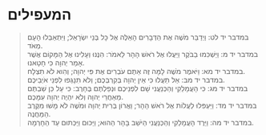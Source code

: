 # המעפילים

> במדבר יד לט: וַיְדַבֵּר מֹשֶׁה אֶת הַדְּבָרִים הָאֵלֶּה אֶל כָּל בְּנֵי יִשְׂרָאֵל; וַיִּתְאַבְּלוּ הָעָם מְאֹד.  
> במדבר יד מ: וַיַּשְׁכִּמוּ בַבֹּקֶר וַיַּעֲלוּ אֶל רֹאשׁ הָהָר לֵאמֹר:  הִנֶּנּוּ וְעָלִינוּ אֶל הַמָּקוֹם אֲשֶׁר אָמַר יְהוָה כִּי חָטָאנוּ.  
> במדבר יד מא: וַיֹּאמֶר מֹשֶׁה לָמָּה זֶּה אַתֶּם עֹבְרִים אֶת פִּי יְהוָה; וְהִוא לֹא תִצְלָח.  
> במדבר יד מב: אַל תַּעֲלוּ כִּי אֵין יְהוָה בְּקִרְבְּכֶם; וְלֹא תִּנָּגְפוּ לִפְנֵי אֹיְבֵיכֶם.  
> במדבר יד מג: כִּי הָעֲמָלֵקִי וְהַכְּנַעֲנִי שָׁם לִפְנֵיכֶם וּנְפַלְתֶּם בֶּחָרֶב:  כִּי עַל כֵּן שַׁבְתֶּם מֵאַחֲרֵי יְהוָה וְלֹא יִהְיֶה יְהוָה עִמָּכֶם.  
> במדבר יד מד: וַיַּעְפִּלוּ לַעֲלוֹת אֶל רֹאשׁ הָהָר; וַאֲרוֹן בְּרִית יְהוָה וּמֹשֶׁה לֹא מָשׁוּ מִקֶּרֶב הַמַּחֲנֶה.  
> במדבר יד מה: וַיֵּרֶד הָעֲמָלֵקִי וְהַכְּנַעֲנִי הַיֹּשֵׁב בָּהָר הַהוּא; וַיַּכּוּם וַיַּכְּתוּם עַד הַחָרְמָה.   
 

